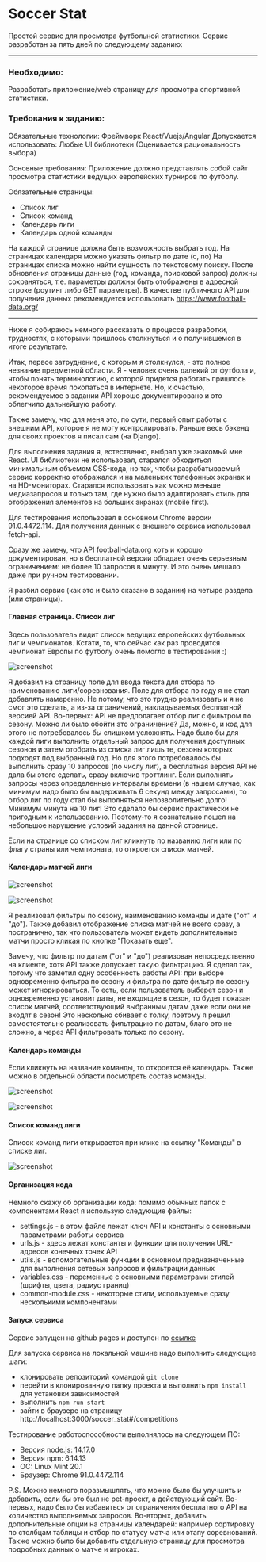 # Soccer Stat
Простой сервис для просмотра футбольной статистики. Сервис разработан за пять дней по следующему заданию:

***
### Необходимо:
Разработать приложение/web страницу для просмотра спортивной статистики.

### Требования к заданию:
Обязательные технологии: Фреймворк React/Vuejs/Angular
Допускается использовать: Любые UI библиотеки (Оценивается
рациональность выбора)

Основные требования:
Приложение должно представлять собой сайт просмотра статистики ведущих
европейских турниров по футболу.

Обязательные страницы:
- Список лиг
- Список команд
- Календарь лиги
- Календарь одной команды

На каждой странице должна быть возможность выбрать год. На страницах календаря можно указать фильтр по дате (с, по)
На страницах списка можно найти сущность по текстовому поиску. После обновления страницы данные (год, команда, поисковой
запрос) должны сохраняться, т.е. параметры должны быть отображены в адресной строке (роутинг либо GET параметры).
В качестве публичного API для получения данных рекомендуется использовать https://www.football-data.org/
***

Ниже я собираюсь немного рассказать о процессе разработки, трудностях, с которыми пришлось столкнуться и о получившемся 
в итоге результате.

Итак, первое затруднение, с которым я столкнулся, - это полное незнание предметной области. Я - человек очень далекий от 
футбола и, чтобы понять терминологию, с которой придется работать пришлось некоторое время покопаться в интернете. Но, к
счастью, рекомендуемое в задании API хорошо документировано и это облегчило дальнейшую работу.

Также замечу, что для меня это, по сути, первый опыт работы с внешним API, которое я не могу контролировать. Раньше весь
бэкенд для своих проектов я писал сам (на Django).

Для выполнения задания я, естественно, выбрал уже знакомый мне React. UI библиотеки не использовал, старался обходиться 
минимальным объемом CSS-кода, но так, чтобы разрабатываемый сервис корректно отображался и на маленьких телефонных 
экранах и на HD-мониторах. Старался использовать как можно меньше медиазапросов и только там, где нужно было адаптировать
стиль для отображения элементов на больших экранах (mobile first).

Для тестирования использовал в основном Chrome версии 91.0.4472.114. Для получения данных с внешнего сервиса использовал
fetch-api. 

Сразу же замечу, что API football-data.org хоть и хорошо документирован, но в бесплатной версии обладает очень серьезным
ограничением: не более 10 запросов в минуту. И это очень мешало даже при ручном тестировании.

Я разбил сервис (как это и было сказано в задании) на четыре раздела (или страницы).

#### Главная страница. Список лиг

Здесь пользователь видит список ведущих европейских футбольных лиг и чемпионатов. Кстати, то, что сейчас как раз 
проводится чемпионат Европы по футболу очень помогло в тестировании :)

![screenshot](https://github.com/SergeyLebidko/soccer_stat_screenshots/blob/main/screen1.png)

Я добавил на страницу поле для ввода текста для отбора по наименованию лиги/соревнования. Поле для отбора по году я не
стал добавлять намеренно. Не потому, что это трудно реализовать и я не смог это сделать, а из-за ограничений, накладываемых
бесплатной версией API. Во-первых: API не предполагает отбор лиг с фильтром по сезону. Можно ли было обойти это ограничение?
Да, можно, и код для этого не потребовалось бы слишком усложнять. Надо было бы для каждой лиги выполнить отдельный
запрос для получения доступных сезонов и затем отобрать из списка лиг лишь те, сезоны которых подходят под выбранный год.
Но для этого потребовалось бы выполнить сразу 10 запросов (по числу лиг), а бесплатная версия API не дала бы этого сделать,
сразу включив троттлинг. Если выполнять запросы через определенные интервалы времени (в нашем случае, как минимум надо 
было бы выдерживать 6 секунд между запросами), то отбор лиг по году стал бы выполняться непозволительно долго! Минимум 
минута на 10 лиг! Это сделало бы сервис практически не пригодным к использованию. Поэтому-то я сознательно пошел на 
небольшое нарушение условий задания на данной странице.

Если на странице со списком лиг кликнуть по названию лиги или по флагу страны или чемпионата, то откроется список матчей.

#### Календарь матчей лиги

![screenshot](https://github.com/SergeyLebidko/soccer_stat_screenshots/blob/main/screen2.png)

![screenshot](https://github.com/SergeyLebidko/soccer_stat_screenshots/blob/main/screen3.png)

Я реализовал фильтры по сезону, наименованию команды и дате ("от" и "до"). Также добавил отображение списка матчей не 
всего сразу, а постранично, так что пользователь может видеть дополнительные матчи просто кликая по кнопке "Показать еще".

Замечу, что фильтр по датам ("от" и "до") реализован непосредственно на клиенте, хотя API также допускает такую фильтрацию.
Я сделал так, потому что заметил одну особенность работы API: при выборе одновременно фильтра по сезону и фильтра по дате
фильтр по сезону может игнорироваться. То есть, если пользователь выберет сезон и одновременно установит даты, не входящие 
в сезон, то будет показан список матчей, соответствующий выбранным датам даже если они не входят в сезон! Это несколько 
сбивает с толку, поэтому я решил самостоятельно реализовать фильтрацию по датам, благо это не сложно, а через API 
фильтровать только по сезону.

#### Календарь команды

Если кликнуть на название команды, то откроется её календарь. Также можно в отдельной области посмотреть состав команды.

![screenshot](https://github.com/SergeyLebidko/soccer_stat_screenshots/blob/main/screen4.png)

![screenshot](https://github.com/SergeyLebidko/soccer_stat_screenshots/blob/main/screen5.png)

#### Список команд лиги

Список команд лиги открывается при клике на ссылку "Команды" в списке лиг.

![screenshot](https://github.com/SergeyLebidko/soccer_stat_screenshots/blob/main/screen6.png)

#### Организация кода 

Немного скажу об организации кода: помимо обычных папок с компонентами React я использую следующие файлы:
- settings.js - в этом файле лежат ключ API и константы с основными параметрами работы сервиса
- urls.js - здесь лежат константы и функции для получения URL-адресов конечных точек API
- utils.js - вспомогательные функции в основном предназначенные для выполнения сетевых запросов и фильтрации данных
- variables.css - переменные с основными параметрами стилей (шрифты, цвета, радиус границ)
- common-module.css - некоторые стили, используемые сразу несколькими компонентами

#### Запуск сервиса

Сервис запущен на github pages и доступен по [ссылке](https://hproger.ru/soccer_stat/)

Для запуска сервиса на локальной машине надо выполнить следующие шаги:
- клонировать репозиторий командой ```git clone```
- перейти в клонированную папку проекта и выполнить ```npm install``` для установки зависимостей
- выполнить ```npm run start```
- зайти в браузере на страницу http://localhost:3000/soccer_stat#/competitions

Тестирование работоспособности выполнялось на следующем ПО:
- Версия node.js: 14.17.0
- Версия npm: 6.14.13
- ОС: Linux Mint 20.1
- Браузер: Chrome 91.0.4472.114

P.S. Можно немного поразмышлять, что можно было бы улучшить и добавить, если бы это был не pet-проект, а действующий
сайт. Во-первых, надо было бы избавиться от ограничения бесплатного API на количество выполняемых запросов. Во-вторых,
добавить дополнительные опции на страницы календарей: например сортировку по столбцам таблицы и отбор по статусу матча 
или этапу соревнований. Также можно было бы добавить отдельную страницу для просмотра подробных данных о матче и игроках.
